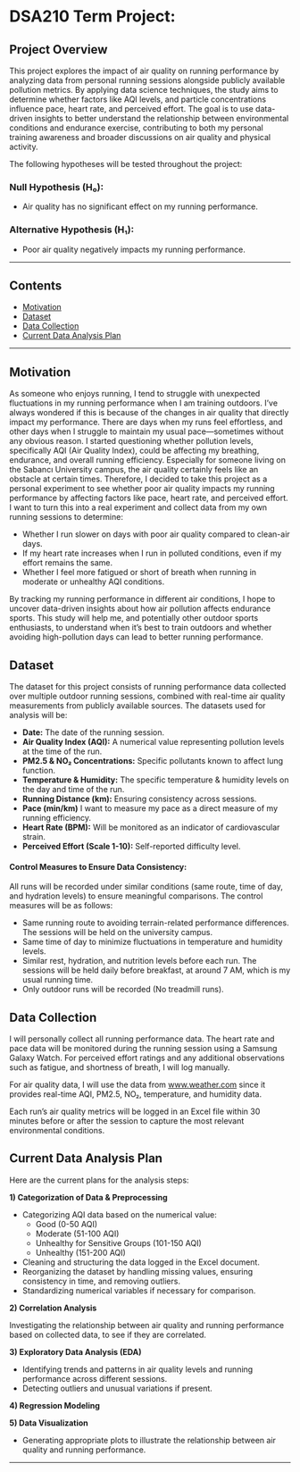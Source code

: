 # DSA210 Term Project:

## Project Overview
This project explores the impact of air quality on running performance by analyzing data from personal running sessions alongside publicly available pollution metrics. By applying data science techniques, the study aims to determine whether factors like AQI levels, and particle concentrations influence pace, heart rate, and perceived effort. The goal is to use data-driven insights to better understand the relationship between environmental conditions and endurance exercise, contributing to both my personal training awareness and broader discussions on air quality and physical activity.

The following hypotheses will be tested throughout the project:
### Null Hypothesis (H₀): 
- Air quality has no significant effect on my running performance.
### Alternative Hypothesis (H₁): 
- Poor air quality negatively impacts my running performance.

---

## Contents
- [Motivation](#motivation)
- [Dataset](#dataset)
- [Data Collection](#data-collection)
- [Current Data Analysis Plan](#current-data-analysis-plan)

---

## Motivation

As someone who enjoys running, I tend to struggle with unexpected fluctuations in my running performance when I am training outdoors. I’ve always wondered if this is because of the changes in air quality that directly impact my performance.  There are days when my runs feel effortless, and other days when I struggle to maintain my usual pace—sometimes without any obvious reason. I started questioning whether pollution levels, specifically AQI (Air Quality Index), could be affecting my breathing, endurance, and overall running efficiency. Especially for someone living on the Sabancı University campus, the air quality certainly feels like an obstacle at certain times.
Therefore, I decided to take this project as a personal experiment to see whether poor air quality impacts my running performance by affecting factors like pace, heart rate, and perceived effort. I want to turn this into a real experiment and collect data from my own running sessions to determine:

- Whether I run slower on days with poor air quality compared to clean-air days.
- If my heart rate increases when I run in polluted conditions, even if my effort remains the same.
- Whether I feel more fatigued or short of breath when running in moderate or unhealthy AQI conditions.
  
By tracking my running performance in different air conditions, I hope to uncover data-driven insights about how air pollution affects endurance sports. This study will help me, and potentially other outdoor sports enthusiasts, to understand when it’s best to train outdoors and whether avoiding high-pollution days can lead to better running performance.

## Dataset

The dataset for this project consists of running performance data collected over multiple outdoor running sessions, combined with real-time air quality measurements from publicly available sources.
The datasets used for analysis will be:

- **Date:** The date of the running session.
- **Air Quality Index (AQI):** A numerical value representing pollution levels at the time of the run.
- **PM2.5 & NO₂ Concentrations:** Specific pollutants known to affect lung function.
- **Temperature & Humidity:** The specific temperature & humidity levels on the day and time of the run.
- **Running Distance (km):** Ensuring consistency across sessions.
- **Pace (min/km)** I want to measure my pace as a direct measure of my running efficiency.
- **Heart Rate (BPM):** Will be monitored as an indicator of cardiovascular strain.
- **Perceived Effort (Scale 1-10):** Self-reported difficulty level.

#### Control Measures to Ensure Data Consistency:

All runs will be recorded under similar conditions (same route, time of day, and hydration levels) to ensure meaningful comparisons. The control measures will be as follows:

- Same running route to avoiding terrain-related performance differences. The sessions will be held on the university campus.
- Same time of day to minimize fluctuations in temperature and humidity levels.
- Similar rest, hydration, and nutrition levels before each run. The sessions will be held daily before breakfast, at around 7 AM, which is my usual running time. 
- Only outdoor runs will be recorded (No treadmill runs).

## Data Collection

I will personally collect all running performance data.
The heart rate and pace data will be monitored during the running session using a Samsung Galaxy Watch.
For perceived effort ratings and any additional observations such as fatigue, and shortness of breath, I will log manually.

For air quality data, I will use the data from www.weather.com since it provides real-time AQI, PM2.5, NO₂, temperature, and humidity data. 

Each run’s air quality metrics will be logged in an Excel file within 30 minutes before or after the session to capture the most relevant environmental conditions.

## Current Data Analysis Plan

Here are the current plans for the analysis steps:

**1) Categorization of Data & Preprocessing**

- Categorizing AQI data based on the numerical value:
  - Good (0-50 AQI)
  - Moderate (51-100 AQI)
  - Unhealthy for Sensitive Groups (101-150 AQI)
  - Unhealthy (151-200 AQI)
- Cleaning and structuring the data logged in the Excel document.
- Reorganizing the dataset by handling missing values, ensuring consistency in time, and removing outliers.
- Standardizing numerical variables if necessary for comparison.

**2) Correlation Analysis**

Investigating the relationship between air quality and running performance based on collected data, to see if they are correlated.

**3) Exploratory Data Analysis (EDA)**

- Identifying trends and patterns in air quality levels and running performance across different sessions.
- Detecting outliers and unusual variations if present.

**4) Regression Modeling**

**5) Data Visualization**

- Generating appropriate plots to illustrate the relationship between air quality and running performance.


---
